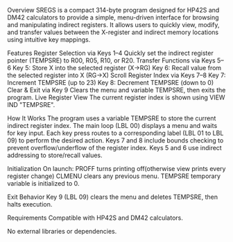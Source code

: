 Overview
SREGS is a compact 314-byte program designed for HP42S and DM42 calculators to provide a simple, 
menu-driven interface for browsing and manipulating indirect registers. 
It allows users to quickly view, modify, and transfer values between the X-register and indirect memory locations using intuitive key mappings.

Features
Register Selection via Keys 1–4 Quickly set the indirect register pointer (TEMPSRE) to R00, R05, R10, or R20.
Transfer Functions via Keys 5–6
Key 5: Store X into the selected register (X→RG)
Key 6: Recall value from the selected register into X (RG→X)
Scroll Register Index via Keys 7–8
Key 7: Increment TEMPSRE (up to 23)
Key 8: Decrement TEMPSRE (down to 0)
Clear & Exit via Key 9 Clears the menu and variable TEMPSRE, then exits the program.
Live Register View The current register index is shown using VIEW IND "TEMPSRE".

How It Works
The program uses a variable TEMPSRE to store the current indirect register index.
The main loop (LBL 00) displays a menu and waits for key input.
Each key press routes to a corresponding label (LBL 01 to LBL 09) to perform the desired action.
Keys 7 and 8 include bounds checking to prevent overflow/underflow of the register index.
Keys 5 and 6 use indirect addressing to store/recall values.

Initialization
On launch:
PROFF turns printing off(otherwise view prints every register change)
CLMENU clears any previous menu.
TEMPSRE temporary variable is initialized to 0.

Exit Behavior
Key 9 (LBL 09) clears the menu and deletes TEMPSRE, then halts execution.

Requirements
Compatible with HP42S and DM42 calculators.

No external libraries or dependencies.
